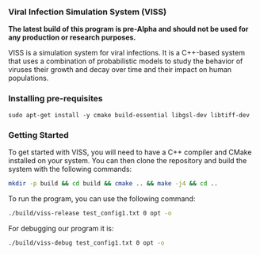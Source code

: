### Viral Infection Simulation System (VISS)


**The latest build of this program is pre-Alpha and should not be used for any production or research purposes.**


VISS is a simulation system for viral infections. It is a C++-based system that uses a combination of probabilistic models to study the behavior of viruses their growth and decay over time and their impact on human populations.

### Installing pre-requisites

```
sudo apt-get install -y cmake build-essential libgsl-dev libtiff-dev
```

### Getting Started

To get started with VISS, you will need to have a C++ compiler and CMake installed on your system. You can then clone the repository and build the system with the following  commands:

```bash
mkdir -p build && cd build && cmake .. && make -j4 && cd ..
```

To run the program, you can use the following command:

```bash
./build/viss-release test_config1.txt 0 opt -o
```

For debugging our program it is:
```bash
./build/viss-debug test_config1.txt 0 opt -o
```
